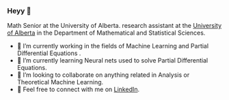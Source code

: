 ### Heyy 👋

Math Senior at the University of Alberta. research assistant at the [University of Alberta](https://www.ualberta.ca/index.html) in the Department of Mathematical and Statistical Sciences.

- 🔭 I’m currently working in the fields of Machine Learning and Partial Differential Equations .
- 🌱 I’m currently learning Neural nets used to solve Partial Differential Equations.
- 👯 I’m looking to collaborate on anything related in Analysis or Theoretical Machine Learning.
- 🔗 Feel free to connect with me on [LinkedIn](https://www.linkedin.com/in/joshua-joseph-george-612b11211/).

